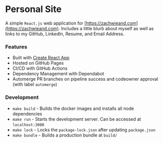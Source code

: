 # Personal Site
A simple `React.js` web application for [https://zachwieand.com](https://zachwieand.com).
Includes a little blurb about myself as well as links to my GitHub, LinkedIn,
Resume, and Email Address.

### Features
- Built with [Create React App](https://github.com/facebook/create-react-app)
- Hosted on GitHub Pages
- CI/CD with GitHub Actions
- Dependency Management with Dependabot
- Automerge PR branches on pipeline success and codeowner approval (with label `automerge`)

### Development
- `make build` - Builds the docker images and installs all node dependencies
- `make run` - Starts the development server. Can be accessed at `localhost:3000`
- `make lock` - Locks the `package-lock.json` after updating `package.json`
- `make bundle` - Builds a production bundle at `build/`
